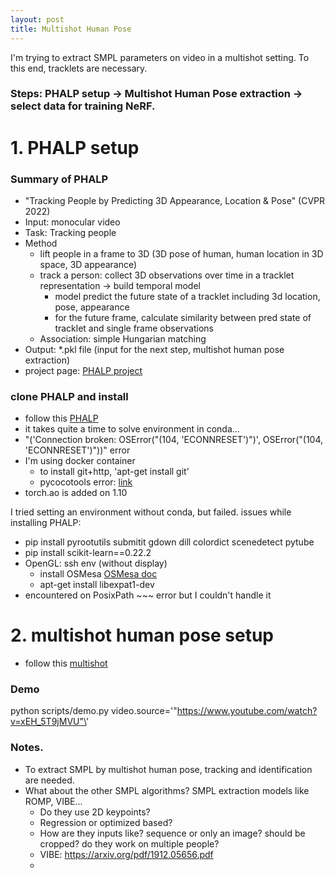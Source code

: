 ```yaml
---
layout: post
title: Multishot Human Pose
---
```


I'm trying to extract SMPL parameters on video in a multishot setting. To this end, tracklets are necessary.


### Steps: PHALP setup -> Multishot Human Pose extraction -> select data for training NeRF.


# 1. PHALP setup

### Summary of PHALP
- "Tracking People by Predicting 3D Appearance, Location & Pose" (CVPR 2022)
- Input: monocular video
- Task: Tracking people
- Method
  - lift people in a frame to 3D (3D pose of human, human location in 3D space, 3D appearance)
  - track a person: collect 3D observations over time in a tracklet representation -> build temporal model
    - model predict the future state of a tracklet including 3d location, pose, appearance
    - for the future frame, calculate similarity between pred state of tracklet and single frame observations
  - Association: simple Hungarian matching
- Output: *.pkl file (input for the next step, multishot human pose extraction)
- project page: [PHALP project](http://people.eecs.berkeley.edu/~jathushan/PHALP/)

### clone PHALP and install
- follow this [PHALP](https://github.com/brjathu/PHALP#installation)
- it takes quite a time to solve environment in conda...
- "('Connection broken: OSError("(104, \'ECONNRESET\')")', OSError("(104, 'ECONNRESET')"))" error
- I'm using docker container
  - to install git+http, 'apt-get install git'
  - pycocotools error: [link](https://stackoverflow.com/questions/72611914/error-could-not-build-wheels-for-pycocotools-which-is-required-to-install-pypr)
- torch.ao is added on 1.10
  

I tried setting an environment without conda, but failed. issues while installing PHALP:
- pip install pyrootutils submitit gdown dill colordict scenedetect pytube
- pip install scikit-learn==0.22.2
- OpenGL: ssh env (without display)
  - install OSMesa [OSMesa doc](https://pyrender.readthedocs.io/en/latest/install/index.html#installmesa)
  - apt-get install libexpat1-dev
- encountered on PosixPath ~~~ error but I couldn't handle it


# 2. multishot human pose setup
- follow this [multishot](https://github.com/geopavlakos/multishot#installation-instructions)




### Demo
python scripts/demo.py video.source=\'"https://www.youtube.com/watch?v=xEH_5T9jMVU"\'

### Notes.
- To extract SMPL by multishot human pose, tracking and identification are needed.
- What about the other SMPL algorithms? SMPL extraction models like ROMP, VIBE...
  - Do they use 2D keypoints?
  - Regression or optimized based?
  - How are they inputs like? sequence or only an image? should be cropped? do they work on multiple people?
  - VIBE: https://arxiv.org/pdf/1912.05656.pdf
  - 
